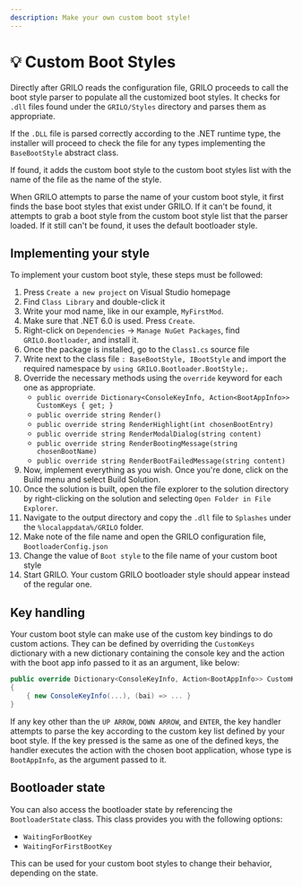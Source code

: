 ```yaml
---
description: Make your own custom boot style!
---
```


# 💡 Custom Boot Styles

Directly after GRILO reads the configuration file, GRILO proceeds to call the boot style parser to populate all the customized boot styles. It checks for `.dll` files found under the `GRILO/Styles` directory and parses them as appropriate.

If the `.DLL` file is parsed correctly according to the .NET runtime type, the installer will proceed to check the file for any types implementing the `BaseBootStyle` abstract class.

If found, it adds the custom boot style to the custom boot styles list with the name of the file as the name of the style.

When GRILO attempts to parse the name of your custom boot style, it first finds the base boot styles that exist under GRILO. If it can't be found, it attempts to grab a boot style from the custom boot style list that the parser loaded. If it still can't be found, it uses the default bootloader style.

## Implementing your style

To implement your custom boot style, these steps must be followed:

1. Press `Create a new project` on Visual Studio homepage
2. Find `Class Library` and double-click it
3. Write your mod name, like in our example, `MyFirstMod`.
4. Make sure that .NET 6.0 is used. Press `Create`.
5. Right-click on `Dependencies` -> `Manage NuGet Packages`, find `GRILO.Bootloader`, and install it.
6. Once the package is installed, go to the `Class1.cs` source file
7. Write next to the class file `: BaseBootStyle, IBootStyle` and import the required namespace by `using GRILO.Bootloader.BootStyle;`.
8. Override the necessary methods using the `override` keyword for each one as appropriate.
   * `public override Dictionary<ConsoleKeyInfo, Action<BootAppInfo>> CustomKeys { get; }`
   * `public override string Render()`
   * `public override string RenderHighlight(int chosenBootEntry)`
   * `public override string RenderModalDialog(string content)`
   * `public override string RenderBootingMessage(string chosenBootName)`
   * `public override string RenderBootFailedMessage(string content)`
9. Now, implement everything as you wish. Once you're done, click on the Build menu and select Build Solution.
10. Once the solution is built, open the file explorer to the solution directory by right-clicking on the solution and selecting `Open Folder in File Explorer`.
11. Navigate to the output directory and copy the `.dll` file to `Splashes` under the `%localappdata%/GRILO` folder.
12. Make note of the file name and open the GRILO configuration file, `BootloaderConfig.json`
13. Change the value of `Boot style` to the file name of your custom boot style
14. Start GRILO. Your custom GRILO bootloader style should appear instead of the regular one.

## Key handling

Your custom boot style can make use of the custom key bindings to do custom actions. They can be defined by overriding the `CustomKeys` dictionary with a new dictionary containing the console key and the action with the boot app info passed to it as an argument, like below:

```csharp
public override Dictionary<ConsoleKeyInfo, Action<BootAppInfo>> CustomKeys { get; } = new()
{
    { new ConsoleKeyInfo(...), (bai) => ... }
}
```

If any key other than the `UP ARROW`, `DOWN ARROW`, and `ENTER`, the key handler attempts to parse the key according to the custom key list defined by your boot style. If the key pressed is the same as one of the defined keys, the handler executes the action with the chosen boot application, whose type is `BootAppInfo`, as the argument passed to it.

## Bootloader state

You can also access the bootloader state by referencing the `BootloaderState` class. This class provides you with the following options:

* `WaitingForBootKey`
* `WaitingForFirstBootKey`

This can be used for your custom boot styles to change their behavior, depending on the state.
